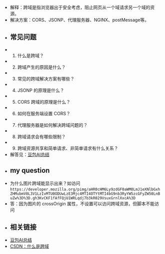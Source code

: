 - 解释：跨域是指浏览器出于安全考虑，阻止网页从一个域请求另一个域的资源。
- 解决方案：CORS、JSONP、代理服务器、NGINX、postMessage等。
- ## 常见问题
- 1. 什么是跨域？
- 2. 跨域产生的原因是什么？
- 3. 常见的跨域解决方案有哪些？
- 4. JSONP 的原理是什么？
- 5. CORS 跨域的原理是什么？
- 6. 如何在服务端设置 CORS？
- 7. 代理服务器是如何解决跨域问题的？
- 8. 跨域请求会有哪些限制？
- 9.  跨域资源共享和简单请求、非简单请求有什么关系？
- 解答见：[豆包AI总结](https://www.doubao.com/thread/w1fb0fcdb2eacb7fb)
- ## my question
- 为什么图片跨域能显示出来？如访问`https://developer.mozilla.org/pimg/aHR0cHM6Ly9zdGF0aWM0LmJ1eXNlbGxhZHMubmV0L3V1LzIvMTU0ODUwLzE3Mjc4MTI4OTYtMTI4bG9nb3RyYW5zcGFyZW50LnBuZw%3D%3D.gh3KvCKF1fAfFQjU1WRLqdj7b3kR029VsuxGrnlXxcA%3D`
- 答：因为图片的 crossOrigin 属性，不设置可以访问跨域资源，但脚本不能访问
- ## 相关链接
- [豆包AI总结](https://www.doubao.com/thread/w1fb0fcdb2eacb7fb)
- [CSDN：什么是跨域](https://blog.csdn.net/fudaihb/article/details/140187291)